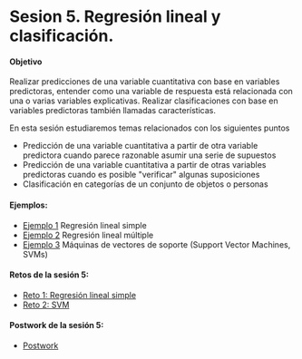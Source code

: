 
# Sesion 5. Regresión lineal y clasificación.

#### Objetivo 

Realizar predicciones de una variable cuantitativa con base en variables predictoras, entender como una variable de respuesta está relacionada con una o varias variables explicativas. Realizar clasificaciones con base en variables predictoras también llamadas características.

En esta sesión estudiaremos temas relacionados con los siguientes puntos

- Predicción de una variable cuantitativa a partir de otra variable predictora cuando parece razonable asumir una serie de supuestos
- Predicción de una variable cuantitativa a partir de otras variables predictoras cuando es posible "verificar" algunas suposiciones
- Clasificación en categorías de un conjunto de objetos o personas

#### Ejemplos:

- [Ejemplo 1](https://github.com/beduExpert/Programacion-con-R-2020/tree/main/Sesion-05/Ejemplo-01) Regresión lineal simple
- [Ejemplo 2](https://github.com/beduExpert/Programacion-con-R-2020/tree/main/Sesion-05/Ejemplo-02) Regresión lineal múltiple
- [Ejemplo 3](https://github.com/beduExpert/Programacion-con-R-2020/tree/main/Sesion-05/Ejemplo-03) Máquinas de vectores de soporte (Support Vector Machines, SVMs)

#### Retos de la sesión 5:

- [Reto 1: Regresión lineal simple](https://github.com/beduExpert/Programacion-con-R-2020/tree/main/Sesion-05/Reto-01)
- [Reto 2: SVM](https://github.com/beduExpert/Programacion-con-R-2020/tree/main/Sesion-05/Reto-02)

#### Postwork de la sesión 5:

- [Postwork]()
